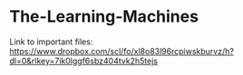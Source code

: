 # The-Learning-Machines

Link to important files: https://www.dropbox.com/scl/fo/xl8o83l96rcpiwskburvz/h?dl=0&rlkey=7ik0lggf6sbz404tvk2h5tejs
